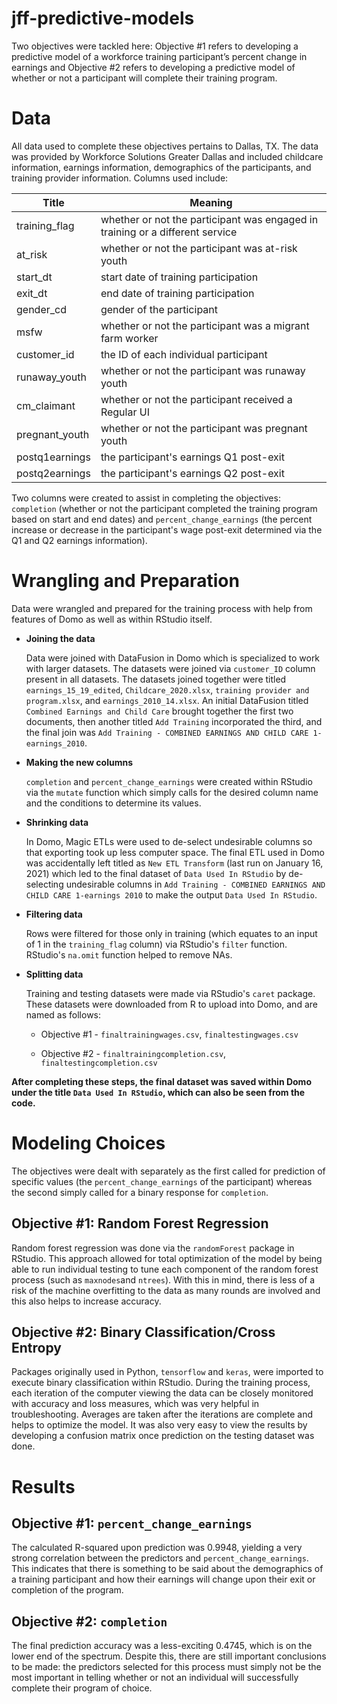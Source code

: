 # jff-predictive-models
Two objectives were tackled here: Objective #1 refers to developing a predictive model of a workforce training participant’s percent change in earnings and Objective #2 refers to developing a predictive model of whether or not a participant will complete their training program.  

# Data
All data used to complete these objectives pertains to Dallas, TX. The data was provided by Workforce Solutions Greater Dallas and included childcare information, earnings information, demographics of the participants, and training provider information.  Columns used include: 

Title         | Meaning
--------------|-------------------------------------------------------------------------------
training_flag | whether or not the participant was engaged in training or a different service
at_risk       | whether or not the participant was at-risk youth
start_dt      | start date of training participation
exit_dt       | end date of training participation
gender_cd     | gender of the participant
msfw          | whether or not the participant was a migrant farm worker
customer_id   | the ID of each individual participant
runaway_youth | whether or not the participant was runaway youth
cm_claimant   | whether or not the participant received a Regular UI
pregnant_youth| whether or not the participant was pregnant youth
postq1earnings| the participant's earnings Q1 post-exit
postq2earnings| the participant's earnings Q2 post-exit
 
Two columns were created to assist in completing the objectives: `completion` (whether or not the participant completed the training program based on start and end dates) and `percent_change_earnings` (the percent increase or decrease in the participant's wage post-exit determined via the Q1 and Q2 earnings information).

# Wrangling and Preparation
Data were wrangled and prepared for the training process with help from features of Domo as well as within RStudio itself. 

* **Joining the data**

  Data were joined with DataFusion in Domo which is specialized to work with larger datasets. The datasets were joined via `customer_ID` column present in all datasets. The   datasets joined together were titled `earnings_15_19_edited`, `Childcare_2020.xlsx`, `training provider and program.xlsx`, and `earnings_2010_14.xlsx`. An initial DataFusion titled `Combined Earnings and Child Care` brought together the first two documents, then another titled `Add Training` incorporated the third, and the final join was `Add Training - COMBINED EARNINGS AND CHILD CARE 1-earnings_2010`. 

* **Making the new columns**

  `completion` and `percent_change_earnings` were created within RStudio via the `mutate` function which simply calls for the desired column name and the conditions to determine its values.

* **Shrinking data**

  In Domo, Magic ETLs were used to de-select undesirable columns so that exporting took up less computer space. The final ETL used in Domo was accidentally left titled as `New ETL Transform` (last run on January 16, 2021) which led to the final dataset of `Data Used In RStudio` by de-selecting undesirable columns in `Add Training - COMBINED EARNINGS AND CHILD CARE 1-earnings 2010` to make the output `Data Used In RStudio`.

* **Filtering data**

  Rows were filtered for those only in training (which equates to an input of 1 in the `training_flag` column) via RStudio's `filter` function. RStudio's `na.omit` function helped to remove NAs.

* **Splitting data**

  Training and testing datasets were made via RStudio's `caret` package. These datasets were downloaded from R to upload into Domo, and are named as follows:
  * Objective #1 - `finaltrainingwages.csv`, `finaltestingwages.csv`
  
  * Objective #2 - `finaltrainingcompletion.csv`, `finaltestingcompletion.csv`
  
**After completing these steps, the final dataset was saved within Domo under the title `Data Used In RStudio`, which can also be seen from the code.**
  
# Modeling Choices

The objectives were dealt with separately as the first called for prediction of specific values (the `percent_change_earnings` of the participant) whereas the second simply called for a binary response for `completion`.

## Objective #1: Random Forest Regression ##

Random forest regression was done via the `randomForest` package in RStudio. This approach allowed for total optimization of the model by being able to run individual testing to tune each component of the random forest process (such as `maxnodes`and `ntrees`). With this in mind, there is less of a risk of the machine overfitting to the data as many rounds are involved and this also helps to increase accuracy. 

## Objective #2: Binary Classification/Cross Entropy ##

Packages originally used in Python, `tensorflow` and `keras`, were imported to execute binary classification within RStudio. During the training process, each iteration of the computer viewing the data can be closely monitored with accuracy and loss measures, which was very helpful in troubleshooting. Averages are taken after the iterations are complete and helps to optimize the model. It was also very easy to view the results by developing a confusion matrix once prediction on the testing dataset was done.

# Results

## Objective #1: `percent_change_earnings` ##

The calculated R-squared upon prediction was 0.9948, yielding a very strong correlation between the predictors and `percent_change_earnings`. This indicates that there is something to be said about the demographics of a training participant and how their earnings will change upon their exit or completion of the program.

## Objective #2: `completion` ##

The final prediction accuracy was a less-exciting 0.4745, which is on the lower end of the spectrum. Despite this, there are still important conclusions to be made: the predictors selected for this process must simply not be the most important in telling whether or not an individual will successfully complete their program of choice.
